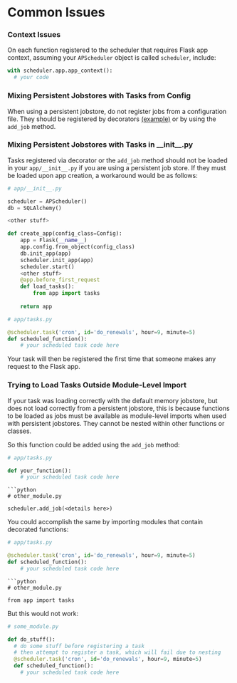 <h1>Common Issues</h1>

<h3>Context Issues</h3>

On each function registered to the scheduler that requires Flask app context, assuming your `APScheduler` object is called `scheduler`, include:

```python
with scheduler.app.app_context():
  # your code
```

<h3>Mixing Persistent Jobstores with Tasks from Config</h3>

When using a persistent jobstore, do not register jobs from a configuration file. They should be registered by decorators [(example)](https://github.com/viniciuschiele/flask-apscheduler/blob/master/examples/decorated.py) or by using the `add_job` method.

<h3>Mixing Persistent Jobstores with Tasks in __init__.py</h3>

Tasks registered via decorator or the `add_job` method should not be loaded in your `app/__init__.py` if you are using a persistent job store. If they must be loaded upon app creation, a workaround would be as follows:

```python
# app/__init__.py

scheduler = APScheduler()
db = SQLAlchemy()

<other stuff>

def create_app(config_class=Config):
    app = Flask(__name__)
    app.config.from_object(config_class)
    db.init_app(app)
    scheduler.init_app(app)
    scheduler.start()
    <other stuff>
    @app.before_first_request
    def load_tasks():
        from app import tasks
    
    return app
```
```python
# app/tasks.py

@scheduler.task('cron', id='do_renewals', hour=9, minute=5)
def scheduled_function():
    # your scheduled task code here
```

Your task will then be registered the first time that someone makes any request to the Flask app.

<h3>Trying to Load Tasks Outside Module-Level Import</h3>

If your task was loading correctly with the default memory jobstore, but does not load correctly from a persistent jobstore, this is because functions to be loaded as jobs must be available as module-level imports when used with persistent jobstores. They cannot be nested within other functions or classes.

So this function could be added using the `add_job` method:
```python
# app/tasks.py

def your_function():
    # your scheduled task code here
```
```
```python
# other_module.py

scheduler.add_job(<details here>)
```

You could accomplish the same by importing modules that contain decorated functions:
```python
# app/tasks.py

@scheduler.task('cron', id='do_renewals', hour=9, minute=5)
def scheduled_function():
    # your scheduled task code here
```
```
```python
# other_module.py

from app import tasks
```

But this would not work:
```python
# some_module.py

def do_stuff():
  # do some stuff before registering a task
  # then attempt to register a task, which will fail due to nesting
  @scheduler.task('cron', id='do_renewals', hour=9, minute=5)
  def scheduled_function():
    # your scheduled task code here
